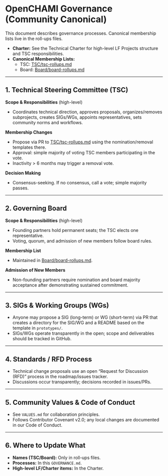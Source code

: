 # OpenCHAMI Governance (Community Canonical)

This document describes governance processes. Canonical membership lists live in the roll-ups files.

- **Charter:** See the Technical Charter for high-level LF Projects structure and TSC responsibilities.
- **Canonical Membership Lists:**
  - TSC: [TSC/tsc-rollups.md](./TSC/tsc-rollups.md)
  - Board: [Board/board-rollups.md](./Board/board-rollups.md)

---

## 1. Technical Steering Committee (TSC)

**Scope & Responsibilities** (high-level)
- Coordinates technical direction, approves proposals, organizes/removes subprojects, creates SIGs/WGs, appoints representatives, sets community norms and workflows.

**Membership Changes**
- Propose via PR to [TSC/tsc-rollups.md](./TSC/tsc-rollups.md) using the nomination/removal templates there.
- Approval: simple majority of voting TSC members participating in the vote.
- Inactivity > 6 months may trigger a removal vote.

**Decision Making**
- Consensus-seeking. If no consensus, call a vote; simple majority passes.

---

## 2. Governing Board

**Scope & Responsibilities** (high-level)
- Founding partners hold permanent seats; the TSC elects one representative.
- Voting, quorum, and admission of new members follow board rules.

**Membership List**
- Maintained in [Board/board-rollups.md](./Board/board-rollups.md).

**Admission of New Members**
- Non-founding partners require nomination and board majority acceptance after demonstrating sustained commitment.

---

## 3. SIGs & Working Groups (WGs)

- Anyone may propose a SIG (long-term) or WG (short-term) via PR that creates a directory for the SIG/WG and a README based on the template in `prototypes/`.
- SIGs/WGs operate transparently in the open; scope and deliverables should be tracked in GitHub.

---

## 4. Standards / RFD Process

- Technical change proposals use an open “Request for Discussion (RFD)” process in the roadmap/issues tracker.
- Discussions occur transparently; decisions recorded in issues/PRs.

---

## 5. Community Values & Code of Conduct

- See `VALUES.md` for collaboration principles.
- Follows Contributor Covenant v2.0; any local changes are documented in our Code of Conduct.

---

## 6. Where to Update What

- **Names (TSC/Board):** Only in roll-ups files.
- **Processes:** In this `GOVERNANCE.md`.
- **High-level LF/Charter items:** In the Charter.
